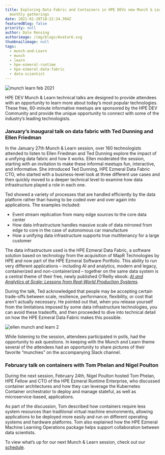 ```yaml
---
title: Exploring Data Fabric and Containers in HPE DEVs new Munch & Learn
  monthly gatherings
date: 2021-01-28T18:22:24.394Z
featuredBlog: false
priority: null
author: Dale Rensing
authorimage: /img/blogs/Avatar6.svg
thumbnailimage: null
tags:
  - munch-and-Learn
  - munch
  - learn
  - hpe-ezmeral-runtime
  - hpe-ezmeral-data-fabric
  - data-scientist
---
```

![munch learn feb 2021](https://hpe-developer-portal.s3.amazonaws.com/uploads/media/2020/12/munch-learn-feb-2021-1611858129501.jpg)

HPE DEV Munch & Learn technical talks are designed to provide attendees with an opportunity to learn more about today’s most popular technologies. These free, 60-minute informative meetups are sponsored by the HPE DEV Community and provide the unique opportunity to connect with some of the industry’s leading technologists.    

### January’s inaugural talk on data fabric with Ted Dunning and Ellen Friedman

In the January 27th Munch & Learn session, over 160 technologists attended to listen to Ellen Friedman and Ted Dunning explore the impact of a unifying data fabric and how it works. Ellen moderated the session, starting with an invitation to make these informal meetups fun, interactive, and informative. She introduced Ted Dunning, HPE Ezmeral Data Fabric CTO, who started with a business-level look at three different use cases and then quickly moved to a deeper technical level to examine how data infrastructure played a role in each one.    

Ted showed a variety of processes that are handled efficiently by the data platform rather than having to be coded over and over again into applications. The examples included:

* Event stream replication from many edge sources to the core data center
* How data infrastructure handles massive scale of data mirrored from edge to core in the case of autonomous car manufacture
* How a unifying data infrastructure supports true multitenancy for a large customer

The data infrastructure used is the HPE Ezmeral Data Fabric, a software solution based on technology from the acquisition of MapR Technologies by HPE and now part of the HPE Ezmeral Software Portfolio. This ability to run very different applications – including AI and analytics, modern and legacy, containerized and non-containerized – together on the same data system is a central theme of their free, newly published O’Reilly ebook: *[AI and Analytics at Scale: Lessons from Real-World Production Systems](https://www.hpe.com/us/en/resources/software/ai-and-analytics-systems.html)*.

During the talk, Ted acknowledged that people may be accepting certain trade-offs between scale, resilience, performance, flexibility, or cost that aren’t actually necessary. He pointed out that, when you release yourself from the limitations imposed by some data infrastructure technologies, you can avoid these tradeoffs, and then proceeded to dive into technical detail on how the HPE Ezmeral Data Fabric makes this possible.

![ellen munch and learn 2](https://hpe-developer-portal.s3.amazonaws.com/uploads/media/2020/12/ellen-munch-and-learn-2-1612197191552.jpg)

While listening to the session, attendees participated in polls, had the opportunity to ask questions. In keeping with the Munch and Learn theme several of the attendees had an opportunity to share pictures of their favorite “munchies” on the accompanying Slack channel. 

### February talk on containers with Tom Phelan and Nigel Poulton

During the next session, February 24th, Nigel Poulton hosted Tom Phelan, HPE Fellow and CTO of the HPE Ezmeral Runtime Enterprise, who discussed container architectures and how they can leverage the Kubernetes Container orchestrator to deploy and manage stateful, as well as microservice-based, applications.

As part of the discussion, Tom described how containers require less system resources than traditional virtual machine environments, allowing applications to be deployed more easily and run on different operating systems and hardware platforms. Tom also explained how the HPE Ezmeral Machine Learning Operations package helps support collaboration between data scientists.

To view what’s up for our next Munch & Learn session, check out our [schedule](/blog/munch-and-learn).
